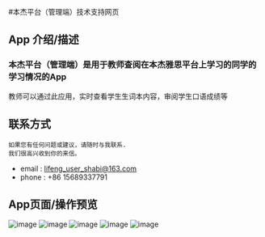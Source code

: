 #本杰平台（管理端）技术支持网页

## App 介绍/描述

### 本杰平台（管理端）是用于教师查阅在本杰雅思平台上学习的同学的学习情况的App

教师可以通过此应用，实时查看学生生词本内容，审阅学生口语成绩等

## 联系方式 

    如果您有任何问题或建议，请随时与我联系.
    我们很高兴收到你的来信。

  * email : lifeng_user_shabi@163.com
  * phone : +86 15689337791

## App页面/操作预览

![image](https://github.com/saberShenFeng/ielts/blob/master/images_for_teacher/5.5-0.png)
![image](https://github.com/saberShenFeng/ielts/blob/master/images_for_teacher/5.5-1.jpg)
![image](https://github.com/saberShenFeng/ielts/blob/master/images_for_teacher/5.5-2.jpg)
![image](https://github.com/saberShenFeng/ielts/blob/master/images_for_teacher/5.5-3.jpg)
![image](https://github.com/saberShenFeng/ielts/blob/master/images_for_teacher/5.5-4.jpg)

